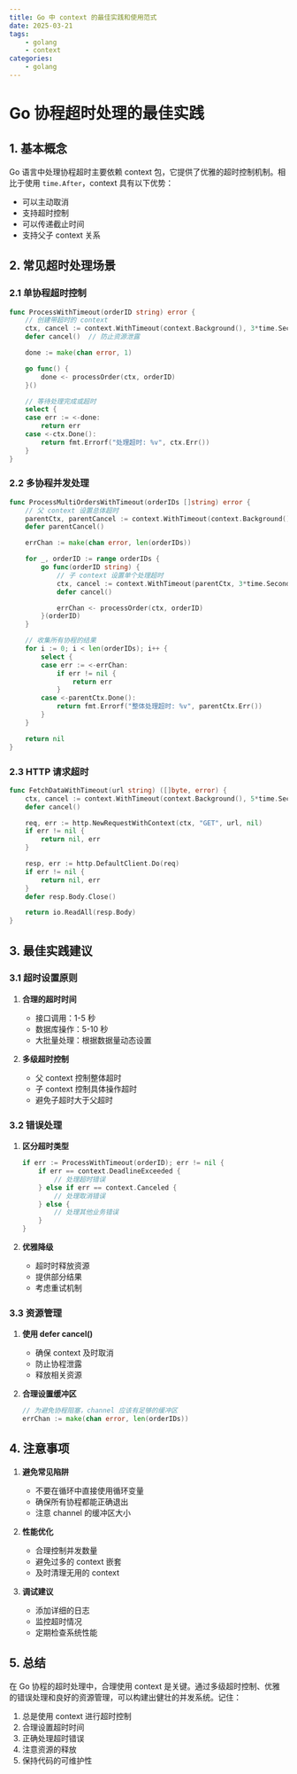 ```yaml
---
title: Go 中 context 的最佳实践和使用范式
date: 2025-03-21
tags:
    - golang
    - context
categories:
    - golang
---
```


# Go 协程超时处理的最佳实践

## 1. 基本概念

Go 语言中处理协程超时主要依赖 context 包，它提供了优雅的超时控制机制。相比于使用 `time.After`，context 具有以下优势：

-   可以主动取消
-   支持超时控制
-   可以传递截止时间
-   支持父子 context 关系

## 2. 常见超时处理场景

### 2.1 单协程超时控制

```go
func ProcessWithTimeout(orderID string) error {
    // 创建带超时的 context
    ctx, cancel := context.WithTimeout(context.Background(), 3*time.Second)
    defer cancel()  // 防止资源泄露

    done := make(chan error, 1)

    go func() {
        done <- processOrder(ctx, orderID)
    }()

    // 等待处理完成或超时
    select {
    case err := <-done:
        return err
    case <-ctx.Done():
        return fmt.Errorf("处理超时: %v", ctx.Err())
    }
}
```

### 2.2 多协程并发处理

```go
func ProcessMultiOrdersWithTimeout(orderIDs []string) error {
    // 父 context 设置总体超时
    parentCtx, parentCancel := context.WithTimeout(context.Background(), 10*time.Second)
    defer parentCancel()

    errChan := make(chan error, len(orderIDs))

    for _, orderID := range orderIDs {
        go func(orderID string) {
            // 子 context 设置单个处理超时
            ctx, cancel := context.WithTimeout(parentCtx, 3*time.Second)
            defer cancel()

            errChan <- processOrder(ctx, orderID)
        }(orderID)
    }

    // 收集所有协程的结果
    for i := 0; i < len(orderIDs); i++ {
        select {
        case err := <-errChan:
            if err != nil {
                return err
            }
        case <-parentCtx.Done():
            return fmt.Errorf("整体处理超时: %v", parentCtx.Err())
        }
    }

    return nil
}
```

### 2.3 HTTP 请求超时

```go
func FetchDataWithTimeout(url string) ([]byte, error) {
    ctx, cancel := context.WithTimeout(context.Background(), 5*time.Second)
    defer cancel()

    req, err := http.NewRequestWithContext(ctx, "GET", url, nil)
    if err != nil {
        return nil, err
    }

    resp, err := http.DefaultClient.Do(req)
    if err != nil {
        return nil, err
    }
    defer resp.Body.Close()

    return io.ReadAll(resp.Body)
}
```

## 3. 最佳实践建议

### 3.1 超时设置原则

1. **合理的超时时间**

    - 接口调用：1-5 秒
    - 数据库操作：5-10 秒
    - 大批量处理：根据数据量动态设置

2. **多级超时控制**
    - 父 context 控制整体超时
    - 子 context 控制具体操作超时
    - 避免子超时大于父超时

### 3.2 错误处理

1. **区分超时类型**

    ```go
    if err := ProcessWithTimeout(orderID); err != nil {
        if err == context.DeadlineExceeded {
            // 处理超时错误
        } else if err == context.Canceled {
            // 处理取消错误
        } else {
            // 处理其他业务错误
        }
    }
    ```

2. **优雅降级**
    - 超时时释放资源
    - 提供部分结果
    - 考虑重试机制

### 3.3 资源管理

1. **使用 defer cancel()**

    - 确保 context 及时取消
    - 防止协程泄露
    - 释放相关资源

2. **合理设置缓冲区**
    ```go
    // 为避免协程阻塞，channel 应该有足够的缓冲区
    errChan := make(chan error, len(orderIDs))
    ```

## 4. 注意事项

1. **避免常见陷阱**

    - 不要在循环中直接使用循环变量
    - 确保所有协程都能正确退出
    - 注意 channel 的缓冲区大小

2. **性能优化**

    - 合理控制并发数量
    - 避免过多的 context 嵌套
    - 及时清理无用的 context

3. **调试建议**
    - 添加详细的日志
    - 监控超时情况
    - 定期检查系统性能

## 5. 总结

在 Go 协程的超时处理中，合理使用 context 是关键。通过多级超时控制、优雅的错误处理和良好的资源管理，可以构建出健壮的并发系统。记住：

1. 总是使用 context 进行超时控制
2. 合理设置超时时间
3. 正确处理超时错误
4. 注意资源的释放
5. 保持代码的可维护性
